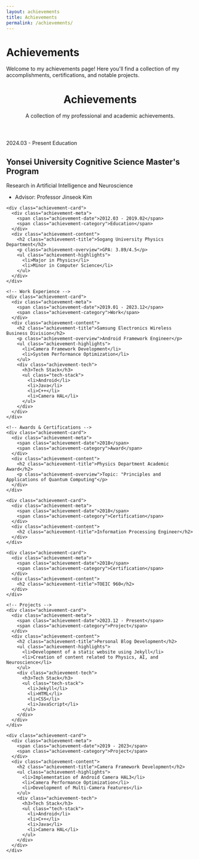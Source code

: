 ```yaml
---
layout: achievements
title: Achievements
permalink: /achievements/
---
```


# Achievements

Welcome to my achievements page! Here you'll find a collection of my accomplishments, certifications, and notable projects.

<div class="achievements-container">
  <header class="achievements-header">
    <h1>Achievements</h1>
    <p class="achievements-description">A collection of my professional and academic achievements.</p>
  </header>

  <div class="achievements-timeline">
    <!-- Education -->
    <div class="achievement-card">
      <div class="achievement-meta">
        <span class="achievement-date">2024.03 - Present</span>
        <span class="achievement-category">Education</span>
      </div>
      <div class="achievement-content">
        <h2 class="achievement-title">Yonsei University Cognitive Science Master's Program</h2>
        <p class="achievement-overview">Research in Artificial Intelligence and Neuroscience</p>
        <ul class="achievement-highlights">
          <li>Advisor: Professor Jinseok Kim</li>
        </ul>
      </div>
    </div>

    <div class="achievement-card">
      <div class="achievement-meta">
        <span class="achievement-date">2012.03 - 2019.02</span>
        <span class="achievement-category">Education</span>
      </div>
      <div class="achievement-content">
        <h2 class="achievement-title">Sogang University Physics Department</h2>
        <p class="achievement-overview">GPA: 3.89/4.5</p>
        <ul class="achievement-highlights">
          <li>Major in Physics</li>
          <li>Minor in Computer Science</li>
        </ul>
      </div>
    </div>

    <!-- Work Experience -->
    <div class="achievement-card">
      <div class="achievement-meta">
        <span class="achievement-date">2019.01 - 2023.12</span>
        <span class="achievement-category">Work</span>
      </div>
      <div class="achievement-content">
        <h2 class="achievement-title">Samsung Electronics Wireless Business Division</h2>
        <p class="achievement-overview">Android Framework Engineer</p>
        <ul class="achievement-highlights">
          <li>Camera Framework Development</li>
          <li>System Performance Optimization</li>
        </ul>
        <div class="achievement-tech">
          <h3>Tech Stack</h3>
          <ul class="tech-stack">
            <li>Android</li>
            <li>Java</li>
            <li>C++</li>
            <li>Camera HAL</li>
          </ul>
        </div>
      </div>
    </div>

    <!-- Awards & Certifications -->
    <div class="achievement-card">
      <div class="achievement-meta">
        <span class="achievement-date">2018</span>
        <span class="achievement-category">Award</span>
      </div>
      <div class="achievement-content">
        <h2 class="achievement-title">Physics Department Academic Award</h2>
        <p class="achievement-overview">Topic: "Principles and Applications of Quantum Computing"</p>
      </div>
    </div>

    <div class="achievement-card">
      <div class="achievement-meta">
        <span class="achievement-date">2018</span>
        <span class="achievement-category">Certification</span>
      </div>
      <div class="achievement-content">
        <h2 class="achievement-title">Information Processing Engineer</h2>
      </div>
    </div>

    <div class="achievement-card">
      <div class="achievement-meta">
        <span class="achievement-date">2018</span>
        <span class="achievement-category">Certification</span>
      </div>
      <div class="achievement-content">
        <h2 class="achievement-title">TOEIC 960</h2>
      </div>
    </div>

    <!-- Projects -->
    <div class="achievement-card">
      <div class="achievement-meta">
        <span class="achievement-date">2023.12 - Present</span>
        <span class="achievement-category">Project</span>
      </div>
      <div class="achievement-content">
        <h2 class="achievement-title">Personal Blog Development</h2>
        <ul class="achievement-highlights">
          <li>Development of a static website using Jekyll</li>
          <li>Creation of content related to Physics, AI, and Neuroscience</li>
        </ul>
        <div class="achievement-tech">
          <h3>Tech Stack</h3>
          <ul class="tech-stack">
            <li>Jekyll</li>
            <li>HTML</li>
            <li>CSS</li>
            <li>JavaScript</li>
          </ul>
        </div>
      </div>
    </div>

    <div class="achievement-card">
      <div class="achievement-meta">
        <span class="achievement-date">2019 - 2023</span>
        <span class="achievement-category">Project</span>
      </div>
      <div class="achievement-content">
        <h2 class="achievement-title">Camera Framework Development</h2>
        <ul class="achievement-highlights">
          <li>Implementation of Android Camera HAL3</li>
          <li>Camera Performance Optimization</li>
          <li>Development of Multi-Camera Features</li>
        </ul>
        <div class="achievement-tech">
          <h3>Tech Stack</h3>
          <ul class="tech-stack">
            <li>Android</li>
            <li>C++</li>
            <li>Java</li>
            <li>Camera HAL</li>
          </ul>
        </div>
      </div>
    </div>
  </div>
</div>
